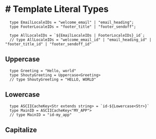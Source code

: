 # # Template Literal Types

```
  type EmailLocaleIDs = "welcome_email" | "email_heading";
  type FooterLocaleIDs = "footer_title" | "footer_sendoff";

  type AllLocaleIDs = `${EmailLocaleIDs | FooterLocaleIDs}_id`;
  // type AllLocaleIDs = "welcome_email_id" | "email_heading_id" | "footer_title_id" | "footer_sendoff_id"
```

## Uppercase<StringType>

```
  type Greeting = "Hello, world"
  type ShoutyGreeting = Uppercase<Greeting>
  // type ShoutyGreeting = "HELLO, WORLD"
```

## Lowercase<StringType>

```
  type ASCIICacheKey<Str extends string> = `id-${Lowercase<Str>}`
  type MainID = ASCIICacheKey<"MY_APP">
  // type MainID = "id-my_app"
```

## Capitalize<StringType>
